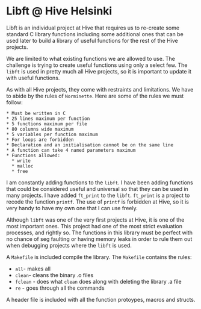 # Libft @ Hive Helsinki

Libft is an individual project at Hive that requires us to re-create some standard
C library functions including some additional ones that can be used later to build a
library of useful functions for the rest of the Hive projects.

We are limited to what existing functions we are allowed to use. The challenge is trying
to create useful functions using only a select few. The `libft` is used in pretty much all Hive
projects, so it is important to update it with useful functions.

As with all Hive projects, they come with restraints and limitations. We have to abide by the rules of `Norminette`. Here are some of the rules we must follow:

```
* Must be written in C
* 25 lines maximum per function
* 5 functions maximum per file
* 80 columns wide maximum
* 5 variables per function maximum
* For loops are forbidden
* Declaration and an initialisation cannot be on the same line
* A function can take 4 named parameters maximum
* Functions allowed:
  * write
  * malloc
  * free
```

I am constantly adding functions to the `libft`. I have been adding functions that could be considered 
useful and universal so that they can be used in many projects. I have added
`ft_print` to the `libft`. `ft_print` is a project to recode the function `printf`. The use of `printf` is forbidden
at Hive, so it is very handy to have my own one that I can use freely.

Although `libft` was one of the very first projects at Hive, it is one of the most important ones. This project had one of the most strict evaluation processes, and rightly so. The functions in this library must be perfect with no chance of seg faulting or having memory leaks in order to rule them out when debugging projects where the `libft` is used.

A `Makefile` is included compile the library. The `Makefile` contains the rules:
* `all`- makes all
* `clean`- cleans the binary .o files
* `fclean` - does what `clean` does along with deleting the library .a file
* `re` - goes through all the commands

A header file is included with all the function protoypes, macros and structs.
